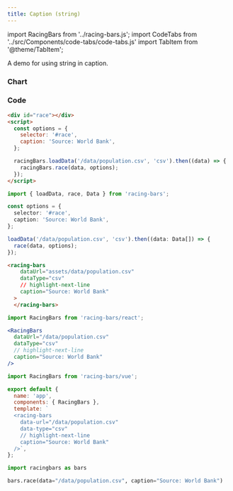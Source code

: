 ```yaml
---
title: Caption (string)
---
```


import RacingBars from '../racing-bars.js';
import CodeTabs from '../src/Components/code-tabs/code-tabs.js'
import TabItem from '@theme/TabItem';

A demo for using string in caption.

<!--truncate-->

### Chart

<div className="gallery">
  <RacingBars
    dataUrl="/data/population.csv"
    dataType="csv"
    caption="Source: World Bank"
  />
</div>

### Code

<CodeTabs>
<TabItem value="js">

```html {5}
<div id="race"></div>
<script>
  const options = {
    selector: '#race',
    caption: 'Source: World Bank',
  };

  racingBars.loadData('/data/population.csv', 'csv').then((data) => {
    racingBars.race(data, options);
  });
</script>
```

</TabItem>
<TabItem value="ts">

```ts {5}
import { loadData, race, Data } from 'racing-bars';

const options = {
  selector: '#race',
  caption: 'Source: World Bank',
};

loadData('/data/population.csv', 'csv').then((data: Data[]) => {
  race(data, options);
});
```

</TabItem>
<TabItem value="ng">

```html
<racing-bars
    dataUrl="assets/data/population.csv"
    dataType="csv"
    // highlight-next-line
    caption="Source: World Bank"
  >
  </racing-bars>
```

</TabItem>
<TabItem value="react">

<!-- prettier-ignore-start -->
```jsx
import RacingBars from 'racing-bars/react';

<RacingBars
  dataUrl="/data/population.csv"
  dataType="csv"
  // highlight-next-line
  caption="Source: World Bank"
/>
```
<!-- prettier-ignore-end -->

</TabItem>
<TabItem value="vue">

```js
import RacingBars from 'racing-bars/vue';

export default {
  name: 'app',
  components: { RacingBars },
  template: `
  <racing-bars
    data-url="/data/population.csv"
    data-type="csv"
    // highlight-next-line
    caption="Source: World Bank"
  />`,
};
```

</TabItem>
<TabItem value="py">

```py
import racingbars as bars

bars.race(data="/data/population.csv", caption="Source: World Bank")
```

</TabItem>
</CodeTabs>
